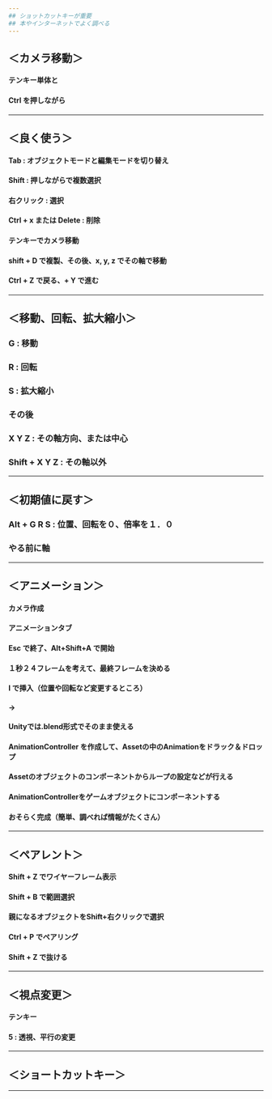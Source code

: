 ```yaml
---
## ショットカットキーが重要
## 本やインターネットでよく調べる
---
```

## ＜カメラ移動＞
#### テンキー単体と
#### Ctrl を押しながら
---
## ＜良く使う＞
#### Tab : オブジェクトモードと編集モードを切り替え
#### Shift : 押しながらで複数選択
#### 右クリック : 選択
#### Ctrl + x または Delete :  削除
#### テンキーでカメラ移動
#### shift + D で複製、その後、x, y, z でその軸で移動
#### Ctrl + Z で戻る、+ Y で進む
---
## ＜移動、回転、拡大縮小＞
### G : 移動
### R : 回転
### S : 拡大縮小
### その後
### X Y Z : その軸方向、または中心
### Shift + X Y Z : その軸以外
---
## ＜初期値に戻す＞
### Alt + G R S : 位置、回転を０、倍率を１．０
### やる前に軸
---
## ＜アニメーション＞
#### カメラ作成
#### アニメーションタブ
#### Esc で終了、Alt+Shift+A で開始
#### １秒２４フレームを考えて、最終フレームを決める
#### I で挿入（位置や回転など変更するところ）
#### ->
#### Unityでは.blend形式でそのまま使える
#### AnimationController を作成して、Assetの中のAnimationをドラック＆ドロップ
#### Assetのオブジェクトのコンポーネントからループの設定などが行える
#### AnimationControllerをゲームオブジェクトにコンポーネントする
#### おそらく完成（簡単、調べれば情報がたくさん）
---
## ＜ペアレント＞
#### Shift + Z でワイヤーフレーム表示
#### Shift + B で範囲選択
#### 親になるオブジェクトをShift+右クリックで選択
#### Ctrl + P でペアリング
#### Shift + Z で抜ける
---
## ＜視点変更＞
#### テンキー
#### 5 : 透視、平行の変更
---
## ＜ショートカットキー＞
---
